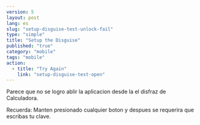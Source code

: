 ```yaml
---
version: 5
layout: post
lang: es
slug: "setup-disguise-test-unlock-fail"
type: "simple"
title: "Setup the Disguise"
published: "true"
category: "mobile"
tags: "mobile"
action: 
  - title: "Try Again"
    link: "setup-disguise-test-open"
---
```


Parece que no se logro ablir la aplicacion desde la el disfraz de Calculadora.

Recuerda: Manten presionado cualquier boton y despues se requerira que escribas tu clave.

